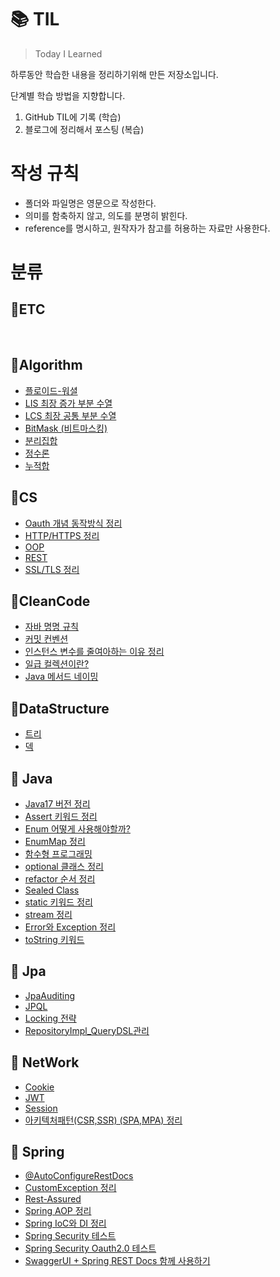 # 📚 TIL
> Today I Learned

하루동안 학습한 내용을 정리하기위해 만든 저장소입니다.

단계별 학습 방법을 지향합니다.

1.  GitHub TIL에 기록 (학습)
2.  블로그에 정리해서 포스팅 (복습) 

  
# 작성 규칙
- 폴더와 파일명은 영문으로 작성한다.
- 의미를 함축하지 않고, 의도를 분명히 밝힌다.
- reference를 명시하고, 원작자가 참고를 허용하는 자료만 사용한다.

# 분류

## 📌ETC
<br>

## 📌Algorithm
- [플로이드-워셜](https://github.com/COBI-98/TIL/blob/main/Algorithm/Floyd_warshall.md)
- [LIS 최장 증가 부분 수열](https://github.com/COBI-98/TIL/blob/main/Algorithm/Longest_Increasing_Subsequence.md)
- [LCS 최장 공통 부분 수열](https://github.com/COBI-98/TIL/blob/main/Algorithm/Longest_Common_Subsequence.md)
- [BitMask (비트마스킹)](https://github.com/COBI-98/TIL/blob/main/Algorithm/bitmask.md)
- [분리집합](https://github.com/COBI-98/TIL/blob/main/Algorithm/disjoint_set.md)
- [정수론](https://github.com/COBI-98/TIL/blob/main/Algorithm/number_theory.md)
- [누적합](https://github.com/COBI-98/TIL/blob/main/Algorithm/prefixSum.md)

## 📌CS
- [Oauth 개념 동작방식 정리](https://github.com/COBI-98/TIL/blob/main/CS/object_oriented_programming.md)
- [HTTP/HTTPS 정리](https://github.com/COBI-98/TIL/blob/main/CS/http.md)
- [OOP](https://github.com/COBI-98/TIL/blob/main/CS/object_oriented_programming.md)
- [REST](https://github.com/COBI-98/TIL/blob/main/CS/rest.md)
- [SSL/TLS 정리](https://github.com/COBI-98/TIL/blob/main/CS/transport_layer_security.md)

## 📌CleanCode
- [자바 명명 규칙](https://github.com/COBI-98/TIL/blob/main/CleanCode/java_naming_convetion.md)
- [커밋 컨벤션](https://github.com/COBI-98/TIL/blob/main/CleanCode/commit_convention.md)
- [인스턴스 변수를 줄여아하는 이유 정리](https://github.com/COBI-98/TIL/blob/main/Java/instance_variable.md)
- [일급 컬렉션이란?](https://github.com/COBI-98/TIL/blob/main/Java/first_class_collection.md)
- [Java 메서드 네이밍](https://github.com/COBI-98/TIL/blob/main/Java/method_naming.md)


## 📌DataStructure
- [트리](https://github.com/COBI-98/TIL/blob/main/DataStructure/Tree.md)
- [덱](https://github.com/COBI-98/TIL/blob/main/DataStructure/deque.md)
  

## 📌 Java
- [Java17 버전 정리](https://github.com/COBI-98/TIL/blob/main/Java/JDK17.md)
- [Assert 키워드 정리](https://github.com/COBI-98/TIL/blob/main/Java/assertions.md)
- [Enum 어떻게 사용해야할까?](https://github.com/COBI-98/TIL/blob/main/Java/enum.md)
- [EnumMap 정리](https://github.com/COBI-98/TIL/blob/main/Java/enumMap.md)
- [함수형 프로그래밍](https://github.com/COBI-98/TIL/blob/main/Java/functional_programming.md)
- [optional 클래스 정리](https://github.com/COBI-98/TIL/blob/main/Java/optional.md)
- [refactor 순서 정리](https://github.com/COBI-98/TIL/blob/main/Java/refactor.md)
- [Sealed Class](https://github.com/COBI-98/TIL/blob/main/Java/sealed.md)
- [static 키워드 정리](https://github.com/COBI-98/TIL/blob/main/Java/static.md)
- [stream 정리](https://github.com/COBI-98/TIL/blob/main/Java/stream.md)
- [Error와 Exception 정리](https://github.com/COBI-98/TIL/blob/main/Java/throwable.md)
- [toString 키워드](https://github.com/COBI-98/TIL/blob/main/Java/toString.md)


## 📌 Jpa
- [JpaAuditing](https://github.com/COBI-98/TIL/blob/main/Jpa/jpaAuditing.md)
- [JPQL](https://github.com/COBI-98/TIL/blob/main/Jpa/jpql.md)
- [Locking 전략](https://github.com/COBI-98/TIL/blob/main/Jpa/locking.md)
- [RepositoryImpl_QueryDSL관리](https://github.com/COBI-98/TIL/blob/main/Jpa/repositoryImpl.md)
  
## 📌 NetWork
- [Cookie](https://github.com/COBI-98/TIL/blob/main/NetWork/cookie.md)
- [JWT](https://github.com/COBI-98/TIL/blob/main/NetWork/jwt.md)
- [Session](https://github.com/COBI-98/TIL/blob/main/NetWork/session.md)
- [아키텍처패턴(CSR,SSR) (SPA,MPA) 정리](https://github.com/COBI-98/TIL/blob/main/NetWork/webApplication_architectures_patterns.md)
  
## 📌 Spring
- [@AutoConfigureRestDocs](https://github.com/COBI-98/TIL/blob/main/Spring/%40AutoConfigureRestDocs.md)
- [CustomException 정리](https://github.com/COBI-98/TIL/blob/main/Spring/CustomException.md)
- [Rest-Assured](https://github.com/COBI-98/TIL/blob/main/Spring/RestAssured.md)
- [Spring AOP 정리](https://github.com/COBI-98/TIL/blob/main/Spring/aspect_oriented_programming.md)
- [Spring IoC와 DI 정리](https://github.com/COBI-98/TIL/blob/main/Spring/dependency_injection.md)
- [Spring Security 테스트](https://github.com/COBI-98/TIL/blob/main/Spring/security_tdd01.md)
- [Spring Security Oauth2.0 테스트](https://github.com/COBI-98/TIL/blob/main/Spring/security_tdd02.md)
- [SwaggerUI + Spring REST Docs 함께 사용하기](https://github.com/COBI-98/TIL/blob/main/Spring/swagger_restdocs_api.md)
  
